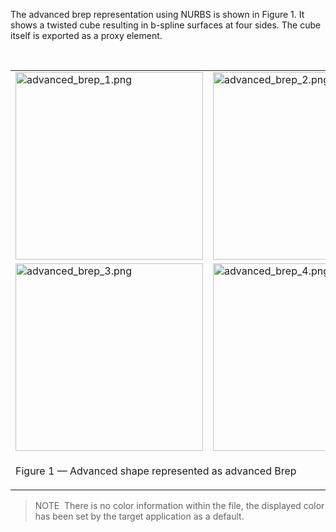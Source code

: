 The advanced brep representation using NURBS is shown in Figure 1. It shows a twisted cube resulting in b-spline surfaces at four sides. The cube itself is exported as a proxy element.

&nbsp;

<table summary="advanced Brep">
 <tr>
  <td>
   <img src="../../figures/examples/advanced_brep_1.png" alt="advanced_brep_1.png" width="300px" height="300px">
  </td>
  <td>
   <img src="../../figures/examples/advanced_brep_2.png" alt="advanced_brep_2.png" width="300px" height="300px">
  </td>
 </tr>
 <tr>
  <td>
   <img src="../../figures/examples/advanced_brep_3.png" alt="advanced_brep_3.png" width="300px" height="300px">
  </td>
  <td>
   <img src="../../figures/examples/advanced_brep_4.png" alt="advanced_brep_4.png" width="300px" height="300px">
  </td>
 </tr>
 <tr style="height:20px;">
  <td colspan="2" style=" vertical-align:bottom;">
   <p class="figure">Figure 1 &mdash; Advanced shape represented as advanced Brep</p>
  </td>
  <td>&nbsp;
  </td>
 </tr>
</table>

> NOTE&nbsp; There is no color information within the file, the displayed color has been set by the target application as a default.